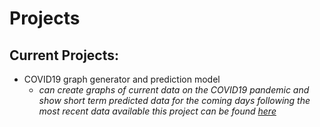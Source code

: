 # Projects

## Current Projects:
* COVID19 graph generator and prediction model
  * *can create graphs of current data on the COVID19 pandemic and show short term predicted data*
  *for the coming days following the most recent data available this project can be found [here](COVID19_GraphGen.ipynb "Project Directory")*
